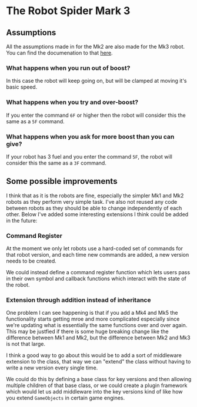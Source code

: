 # The Robot Spider Mark 3


## Assumptions

All the assumptions made in for the Mk2 are also made for the Mk3 robot. You can find the documenation to that [here](./RobotSpiderMk2.md).

### What happens when you run out of boost?
In this case the robot will keep going on, but will be clamped at moving it's basic speed.


### What happens when you try and over-boost?
If you enter the command `6F` or higher then the robot will consider this the same as a `5F` command.

### What happens when you ask for more boost than you can give?
If your robot has 3 fuel and you enter the command `5F`, the robot will consider this the same as a `3F` command.


## Some possible improvements
I think that as it is the robots are fine, especially the simpler Mk1 and Mk2 robots as they perform very simple task. I've also not reused any code between robots as they should be able to change independently of each other. Below I've added some interesting extensions I think could be added in the future:

### Command Register
At the moment we only let robots use a hard-coded set of commands for that robot version, and each time new commands are added, a new version needs to be created. 

We could instead define a command register function which lets users pass in their own symbol and callback functions which interact with the state of the robot. 

### Extension through addition instead of inheritance 

One problem I can see happening is that if you add a Mk4 and Mk5 the functionality starts getting mroe and more complicated especially since we're updating what is essentially the same functions over and over again. This may be justfied if there is some huge breaking change like the difference between Mk1 and Mk2, but the difference between Mk2 and Mk3 is not that large.

I think a good way to go about this would be to add a sort of middleware extension to the class, that way we can "extend" the class without having to write a new version every single time.

We could do this by defining a base class for key versions and then allowing multiple children of that base class, or we could create a plugin framework which would let us add middleware into the key versions kind of like how you extend `GameObjects` in certain game engines. 
